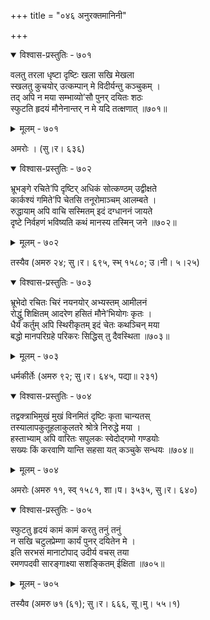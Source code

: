 +++
title = "०४६ अनुरक्तमानिनी"

+++



<details open><summary>विश्वास-प्रस्तुतिः - ७०१</summary>

वलतु तरला धृष्टा दृष्टिः खला सखि मेखला   
स्खलतु कुचयोर् उत्कम्पान् मे विदीर्यन्तु कञ्चुकम् ।  
तद् अपि न मया सम्भाव्यो’सौ पुनर् दयितः शठः   
स्फुटति हृदयं मौनेनान्तर् न मे यदि तत्क्षणात् ॥७०१॥
</details>

<details><summary>मूलम् - ७०१</summary>

वलतु तरला धृष्टा दृष्टिः खला सखि मेखला   
स्खलतु कुचयोर् उत्कम्पान् मे विदीर्यन्तु कञ्चुकम् ।  
तद् अपि न मया सम्भाव्यो’सौ पुनर् दयितः शठः   
स्फुटति हृदयं मौनेनान्तर् न मे यदि तत्क्षणात् ॥७०१॥
</details>


अमरोः । (सु।र। ६३६)  



<details open><summary>विश्वास-प्रस्तुतिः - ७०२</summary>

भ्रूभङ्गे रचिते’पि दृष्टिर् अधिकं सोत्कण्ठम् उद्वीक्षते  
कार्कश्यं गमिते’पि चेतसि तनूरोमाञ्चम् आलम्बते ।  
रुद्धायाम् अपि वाचि सस्मितम् इदं दग्धाननं जायते   
दृष्टे निर्वहणं भविष्यति कथं मानस्य तस्मिन् जने ॥७०२॥
</details>

<details><summary>मूलम् - ७०२</summary>

भ्रूभङ्गे रचिते’पि दृष्टिर् अधिकं सोत्कण्ठम् उद्वीक्षते  
कार्कश्यं गमिते’पि चेतसि तनूरोमाञ्चम् आलम्बते ।  
रुद्धायाम् अपि वाचि सस्मितम् इदं दग्धाननं जायते   
दृष्टे निर्वहणं भविष्यति कथं मानस्य तस्मिन् जने ॥७०२॥
</details>


तस्यैव (अमरु २४; सु।र। ६९५, स्भ् १५८०; उ।नी। ५।२५)  



<details open><summary>विश्वास-प्रस्तुतिः - ७०३</summary>

भ्रूभेदो रचितः चिरं नयनयोर् अभ्यस्तम् आमीलनं  
रोद्धुं शिक्षितम् आदरेण हसितं मौने’भियोगः कृतः ।  
धैर्यं कर्तुम् अपि स्थिरीकृतम् इदं चेतः कथञ्चिन् मया  
बद्धो मानपरिग्रहे परिकरः सिद्धिस् तु दैवस्थिता ॥७०३॥
</details>

<details><summary>मूलम् - ७०३</summary>

भ्रूभेदो रचितः चिरं नयनयोर् अभ्यस्तम् आमीलनं  
रोद्धुं शिक्षितम् आदरेण हसितं मौने’भियोगः कृतः ।  
धैर्यं कर्तुम् अपि स्थिरीकृतम् इदं चेतः कथञ्चिन् मया  
बद्धो मानपरिग्रहे परिकरः सिद्धिस् तु दैवस्थिता ॥७०३॥
</details>


धर्मकीर्तेः (अमरु ९२; सु।र। ६४५, पद्या॥ २३१)  



<details open><summary>विश्वास-प्रस्तुतिः - ७०४</summary>

तद्वक्त्राभिमुखं मुखं विनमितं दृष्टिः कृता चान्यतस्  
तस्यालापकुतूहलाकुलतरे श्रोत्रे निरुद्धे मया ।  
हस्ताभ्याम् अपि वारितः सपुलकः स्वेदोद्गमो गण्डयोः  
सख्यः किं करवाणि यान्ति सहसा यत् कञ्चुके सन्धयः ॥७०४॥
</details>

<details><summary>मूलम् - ७०४</summary>

तद्वक्त्राभिमुखं मुखं विनमितं दृष्टिः कृता चान्यतस्  
तस्यालापकुतूहलाकुलतरे श्रोत्रे निरुद्धे मया ।  
हस्ताभ्याम् अपि वारितः सपुलकः स्वेदोद्गमो गण्डयोः  
सख्यः किं करवाणि यान्ति सहसा यत् कञ्चुके सन्धयः ॥७०४॥
</details>


अमरोः (अमरु ११, स्व् १५८१, शा।प। ३५३५, सु।र। ६४०)  



<details open><summary>विश्वास-प्रस्तुतिः - ७०५</summary>

स्फुटतु हृदयं कामं कामं करतु तनुं तनुं  
न सखि चटुलप्रेम्णा कार्यं पुनर् दयितेन मे ।  
इति सरभसं मानाटोपाद् उदीर्य वचस् तया  
रमणपदवी सारङ्गाक्ष्या सशङ्कितम् ईक्षिता ॥७०५॥
</details>

<details><summary>मूलम् - ७०५</summary>

स्फुटतु हृदयं कामं कामं करतु तनुं तनुं  
न सखि चटुलप्रेम्णा कार्यं पुनर् दयितेन मे ।  
इति सरभसं मानाटोपाद् उदीर्य वचस् तया  
रमणपदवी सारङ्गाक्ष्या सशङ्कितम् ईक्षिता ॥७०५॥
</details>


तस्यैव (अमरु ७१ (६१); सु।र। ६६६, सू।मु। ५५।१)  

